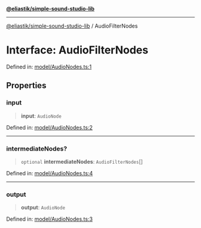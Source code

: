 [**@eliastik/simple-sound-studio-lib**](../README.md)

***

[@eliastik/simple-sound-studio-lib](../README.md) / AudioFilterNodes

# Interface: AudioFilterNodes

Defined in: [model/AudioNodes.ts:1](https://github.com/Eliastik/simple-sound-studio-lib/blob/e04ad49295783c41bb6a6926027e9768dbfd228c/lib/model/AudioNodes.ts#L1)

## Properties

### input

> **input**: `AudioNode`

Defined in: [model/AudioNodes.ts:2](https://github.com/Eliastik/simple-sound-studio-lib/blob/e04ad49295783c41bb6a6926027e9768dbfd228c/lib/model/AudioNodes.ts#L2)

***

### intermediateNodes?

> `optional` **intermediateNodes**: `AudioFilterNodes`[]

Defined in: [model/AudioNodes.ts:4](https://github.com/Eliastik/simple-sound-studio-lib/blob/e04ad49295783c41bb6a6926027e9768dbfd228c/lib/model/AudioNodes.ts#L4)

***

### output

> **output**: `AudioNode`

Defined in: [model/AudioNodes.ts:3](https://github.com/Eliastik/simple-sound-studio-lib/blob/e04ad49295783c41bb6a6926027e9768dbfd228c/lib/model/AudioNodes.ts#L3)
